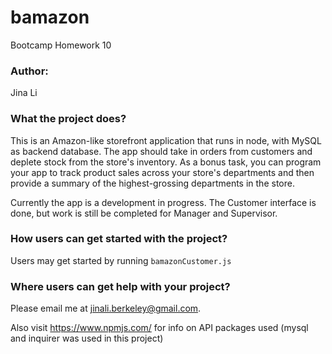 # bamazon
Bootcamp Homework 10


### Author:

Jina Li

### What the project does?

This is an Amazon-like storefront application that runs in node, with MySQL as backend database. The app should take in orders from customers and deplete stock from the store's inventory. As a bonus task, you can program your app to track product sales across your store's departments and then provide a summary of the highest-grossing departments in the store. 

Currently the app is a development in progress. The Customer interface is done, but work is still be completed for Manager and Supervisor.

### How users can get started with the project?

Users may get started by running `bamazonCustomer.js`

### Where users can get help with your project?

Please email me at jinali.berkeley@gmail.com.

Also visit https://www.npmjs.com/ for info on API packages used (mysql and inquirer was used in this project)